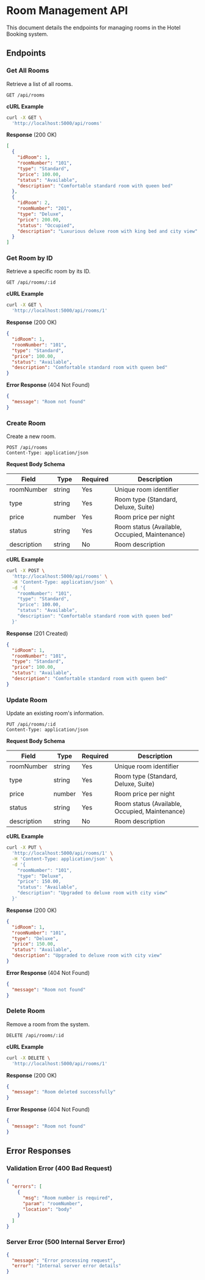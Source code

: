 # Room Management API

This document details the endpoints for managing rooms in the Hotel Booking system.

## Endpoints

### Get All Rooms

Retrieve a list of all rooms.

```http
GET /api/rooms
```

**cURL Example**
```bash
curl -X GET \
  'http://localhost:5000/api/rooms'
```

**Response** (200 OK)
```json
[
  {
    "idRoom": 1,
    "roomNumber": "101",
    "type": "Standard",
    "price": 100.00,
    "status": "Available",
    "description": "Comfortable standard room with queen bed"
  },
  {
    "idRoom": 2,
    "roomNumber": "201",
    "type": "Deluxe",
    "price": 200.00,
    "status": "Occupied",
    "description": "Luxurious deluxe room with king bed and city view"
  }
]
```

### Get Room by ID

Retrieve a specific room by its ID.

```http
GET /api/rooms/:id
```

**cURL Example**
```bash
curl -X GET \
  'http://localhost:5000/api/rooms/1'
```

**Response** (200 OK)
```json
{
  "idRoom": 1,
  "roomNumber": "101",
  "type": "Standard",
  "price": 100.00,
  "status": "Available",
  "description": "Comfortable standard room with queen bed"
}
```

**Error Response** (404 Not Found)
```json
{
  "message": "Room not found"
}
```

### Create Room

Create a new room.

```http
POST /api/rooms
Content-Type: application/json
```

**Request Body Schema**

| Field | Type | Required | Description |
|-------|------|----------|-------------|
| roomNumber | string | Yes | Unique room identifier |
| type | string | Yes | Room type (Standard, Deluxe, Suite) |
| price | number | Yes | Room price per night |
| status | string | Yes | Room status (Available, Occupied, Maintenance) |
| description | string | No | Room description |

**cURL Example**
```bash
curl -X POST \
  'http://localhost:5000/api/rooms' \
  -H 'Content-Type: application/json' \
  -d '{
    "roomNumber": "101",
    "type": "Standard",
    "price": 100.00,
    "status": "Available",
    "description": "Comfortable standard room with queen bed"
  }'
```

**Response** (201 Created)
```json
{
  "idRoom": 1,
  "roomNumber": "101",
  "type": "Standard",
  "price": 100.00,
  "status": "Available",
  "description": "Comfortable standard room with queen bed"
}
```

### Update Room

Update an existing room's information.

```http
PUT /api/rooms/:id
Content-Type: application/json
```

**Request Body Schema**

| Field | Type | Required | Description |
|-------|------|----------|-------------|
| roomNumber | string | Yes | Unique room identifier |
| type | string | Yes | Room type (Standard, Deluxe, Suite) |
| price | number | Yes | Room price per night |
| status | string | Yes | Room status (Available, Occupied, Maintenance) |
| description | string | No | Room description |

**cURL Example**
```bash
curl -X PUT \
  'http://localhost:5000/api/rooms/1' \
  -H 'Content-Type: application/json' \
  -d '{
    "roomNumber": "101",
    "type": "Deluxe",
    "price": 150.00,
    "status": "Available",
    "description": "Upgraded to deluxe room with city view"
  }'
```

**Response** (200 OK)
```json
{
  "idRoom": 1,
  "roomNumber": "101",
  "type": "Deluxe",
  "price": 150.00,
  "status": "Available",
  "description": "Upgraded to deluxe room with city view"
}
```

**Error Response** (404 Not Found)
```json
{
  "message": "Room not found"
}
```

### Delete Room

Remove a room from the system.

```http
DELETE /api/rooms/:id
```

**cURL Example**
```bash
curl -X DELETE \
  'http://localhost:5000/api/rooms/1'
```

**Response** (200 OK)
```json
{
  "message": "Room deleted successfully"
}
```

**Error Response** (404 Not Found)
```json
{
  "message": "Room not found"
}
```

## Error Responses

### Validation Error (400 Bad Request)
```json
{
  "errors": [
    {
      "msg": "Room number is required",
      "param": "roomNumber",
      "location": "body"
    }
  ]
}
```

### Server Error (500 Internal Server Error)
```json
{
  "message": "Error processing request",
  "error": "Internal server error details"
}
```